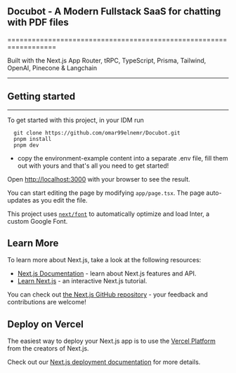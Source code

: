 ## Docubot - A Modern Fullstack SaaS for chatting with PDF files
==================================================================

Built with the Next.js App Router, tRPC, TypeScript, Prisma, Tailwind, OpenAI, Pinecone & Langchain

-------------------------------------------------------------------


## Getting started
---------------------------------------------------------------------------------

To get started with this project, in your IDM run

```source-shell
  git clone https://github.com/omar99elnemr/Docubot.git
  pnpm install
  pnpm dev
```

- copy the environment-example content into a separate .env file, fill them out with yours  and that's all you need to get started!

Open [http://localhost:3000](http://localhost:3000) with your browser to see the result.

You can start editing the page by modifying `app/page.tsx`. The page auto-updates as you edit the file.

This project uses [`next/font`](https://nextjs.org/docs/basic-features/font-optimization) to automatically optimize and load Inter, a custom Google Font.

## Learn More

To learn more about Next.js, take a look at the following resources:

- [Next.js Documentation](https://nextjs.org/docs) - learn about Next.js features and API.
- [Learn Next.js](https://nextjs.org/learn) - an interactive Next.js tutorial.

You can check out [the Next.js GitHub repository](https://github.com/vercel/next.js/) - your feedback and contributions are welcome!

## Deploy on Vercel

The easiest way to deploy your Next.js app is to use the [Vercel Platform](https://vercel.com/new?utm_medium=default-template&filter=next.js&utm_source=create-next-app&utm_campaign=create-next-app-readme) from the creators of Next.js.

Check out our [Next.js deployment documentation](https://nextjs.org/docs/deployment) for more details.
